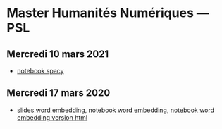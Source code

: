 # Master Humanités Numériques — PSL

## Mercredi 10 mars 2021
* [notebook spacy](hn-enc-tal-20210310.ipynb)

## Mercredi 17 mars 2020
* [slides word embedding](word-embedding-enc.html), [notebook word embedding](notebook-word-embedding-enc.ipynb), [notebook word embedding version html](notebook-word-embedding-enc.html)
